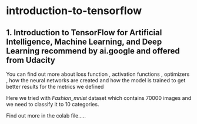 # introduction-to-tensorflow

## 1. Introduction to TensorFlow for Artificial Intelligence, Machine Learning, and Deep Learning recommend by ai.google and offered from Udacity

You can find out more about loss function , activation functions , optimizers , how the neural networks are created and how the model is trained to get better results for the metrics we defined

Here we tried with <i>Fashion_mnist</i> dataset which contains 70000 images and we need to classify it to 10 categories.

Find out more in the colab file.....

